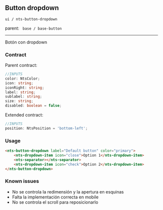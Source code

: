 ## Button dropdown

```ui / nts-button-dropdown```

parent:  ``` base / base-button```

---
Botón con dropdown

### Contract

Parent contract: 
```typescript
//INPUTS
color: NtsColor;
icon: string;
iconRight: string;
label: string;
sublabel: string;
size: string;
disabled: boolean = false;
```
Extended contract: 
```typescript
//INPUTS
position: NtsPosition = 'bottom-left';
```
### Usage
```html
<nts-button-dropdown label="Default button" color="primary">
    <nts-dropdown-item icon="close">Option 1</nts-dropdown-item>
    <nts-separator></nts-separator>
    <nts-dropdown-item icon="check">Option 2</nts-dropdown-item>
</nts-button-dropdown>
```

### Known issues
- No se controla la redimensión y la apertura en esquinas
- Falta la implementación correcta en mobile
- No se controla el scroll para reposicionarlo

